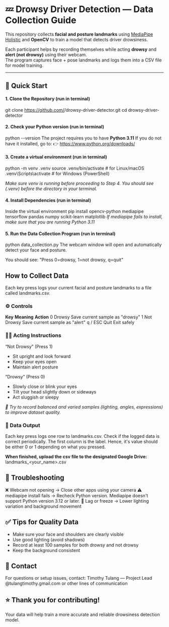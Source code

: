 # 💤 Drowsy Driver Detection — Data Collection Guide

This repository collects **facial and posture landmarks** using [MediaPipe Holistic](https://developers.google.com/mediapipe/solutions/vision/holistic) and **OpenCV** to train a model that detects driver drowsiness.

Each participant helps by recording themselves while acting **drowsy** and **alert (not drowsy)** using their webcam.  
The program captures face + pose landmarks and logs them into a CSV file for model training.

---

## 🧩 Quick Start

#### 1. Clone the Repository (run in terminal)
git clone https://github.com/<your-username>/drowsy-driver-detector.git
cd drowsy-driver-detector

#### 2. Check your Python version (run in terminal)
python --version
The project requires you to have **Python 3.11**
If you do not have it installed, go to:
👉 https://www.python.org/downloads/

#### 3. Create a virtual environment (run in terminal)
python -m venv .venv
source .venv/bin/activate    # for Linux/macOS
.venv\Scripts\activate     # for Windows (PowerShell)

*Make sure venv is running before proceeding to Step 4. You should see (.venv) before the directory in your terminal.*

#### 4. Install Dependencies (run in terminal)
Inside the virtual environment
pip install opencv-python mediapipe tensorflow pandas numpy scikit-learn matplotlib
*If mediapipe fails to install, make sure that you are running Python 3.11*

#### 5. Run the Data Collection Program (run in terminal)
python data_collection.py
The webcam window will open and automatically detect your face and posture.

You should see: "Press 0=drowsy, 1=not drowsy, q=quit"

## How to Collect Data

Each key press logs your current facial and posture landmarks to a file called landmarks.csv.

### ⚙️ Controls
**Key**	        **Meaning**	        **Action**
0	        Drowsy	        Save current sample as "drowsy"
1	        Not Drowsy	    Save current sample as "alert"
q / ESC	    Quit	        Exit safely

### 🧍‍♀️ Acting Instructions
“Not Drowsy” (Press 1)
- Sit upright and look forward
- Keep your eyes open
- Maintain alert posture

“Drowsy” (Press 0)
- Slowly close or blink your eyes
- Tilt your head slightly down or sideways
- Act sluggish or sleepy

*🎯 Try to record balanced and varied samples (lighting, angles, expressions) to improve dataset quality.*

### 📄 Data Output
Each key press logs one row to landmarks.csv. Check if the logged data is correct periodically. The first column is the label. Hence, it's value should be either 0 or 1 depending on what you pressed.

**When finished, upload the csv file to the designated Google Drive:**
landmarks_<your_name>.csv

## 🧩 Troubleshooting
❌ Webcam not opening → Close other apps using your camera
⚠️ mediapipe install fails → Recheck Python version. Mediapipe doesn't support Python version 3.12 or later.
🐢 Lag or freeze → Lower lighting variation and background movement

## ✅ Tips for Quality Data
- Make sure your face and shoulders are clearly visible
- Use good lighting (avoid shadows)
- Record at least 100 samples for both drowsy and not drowsy
- Keep the background consistent

## 💬 Contact
For questions or setup issues, contact:
Timothy Tulang — Project Lead @tulangtimothy.gmail.com or other lines of communication

## ⭐ Thank you for contributing!
Your data will help train a more accurate and reliable drowsiness detection model.


